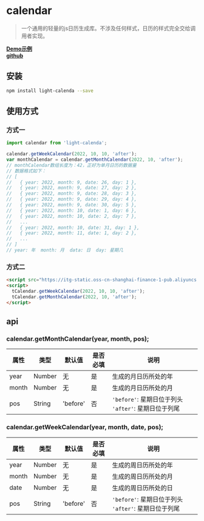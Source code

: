 # calendar
> 一个通用的轻量的js日历生成库。不涉及任何样式，日历的样式完全交给调用者实现。

**[Demo示例](https://ncushujian.github.io/dialog/demo/dist/test.html)**      
**[github](https://github.com/ncushujian/light-calendar)**

## 安装
```bash
npm install light-calenda --save
```

## 使用方式
### 方式一
```javascript
import calendar from 'light-calenda';

calendar.getWeekCalendar(2022, 10, 10, 'after');
var monthCalendar = calendar.getMonthCalendar(2022, 10, 'after');
// monthCalendar数组长度为：42，正好为单月日历的数据量
// 数据格式如下：
// [
//   { year: 2022, month: 9, date: 26, day: 1 },
//   { year: 2022, month: 9, date: 27, day: 2 },
//   { year: 2022, month: 9, date: 28, day: 3 },
//   { year: 2022, month: 9, date: 29, day: 4 },
//   { year: 2022, month: 9, date: 30, day: 5 },
//   { year: 2022, month: 10, date: 1, day: 6 },
//   { year: 2022, month: 10, date: 2, day: 7 },
//   ...
//   { year: 2022, month: 10, date: 31, day: 1 },
//   { year: 2022, month: 11, date: 1, day: 2 },
//   ...
// ]
// year: 年  month: 月  data: 日  day: 星期几
```

### 方式二
```html
<script src="https://itg-static.oss-cn-shanghai-finance-1-pub.aliyuncs.com/common/js/calendar-1.0.0.js"></script>
<script>
  tCalendar.getWeekCalendar(2022, 10, 10, 'after');
  tCalendar.getMonthCalendar(2022, 10, 'after');
</script>
```

## api
### **calendar.getMonthCalendar(year, month, pos);**
属性 | 类型 | 默认值 | 是否必填 | 说明  
-|-|-|-|-|
year | Number | 无 | 是 | 生成的月日历所处的年
month | Number | 无 | 是 | 生成的月日历所处的月
pos | String | 'before' | 否 | `'before'`: 星期日位于列头 `'after'`: 星期日位于列尾



### **calendar.getWeekCalendar(year, month, date, pos);**
属性 | 类型 | 默认值 | 是否必填 | 说明  
-|-|-|-|-|
year | Number | 无 | 是 | 生成的周日历所处的年
month | Number | 无 | 是 | 生成的周日历所处的月
date | Number | 无 | 是 | 生成的周日历所处的日
pos | String | 'before' | 否 | `'before'`: 星期日位于列头 `'after'`: 星期日位于列尾